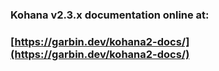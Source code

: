 ### Kohana v2.3.x documentation online at:

### [https://garbin.dev/kohana2-docs/](https://garbin.dev/kohana2-docs/)